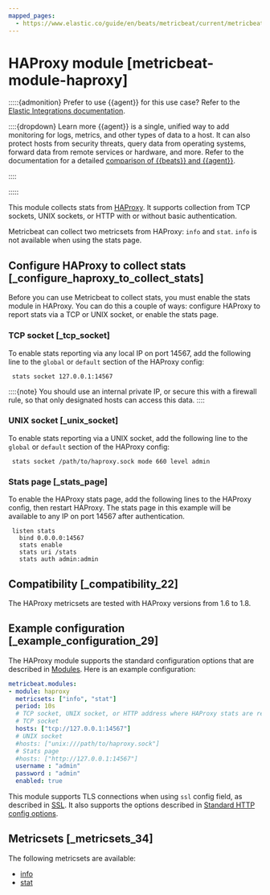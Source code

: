 ```yaml
---
mapped_pages:
  - https://www.elastic.co/guide/en/beats/metricbeat/current/metricbeat-module-haproxy.html
---
```


# HAProxy module [metricbeat-module-haproxy]

:::::{admonition} Prefer to use {{agent}} for this use case?
Refer to the [Elastic Integrations documentation](integration-docs://reference/haproxy.md).

::::{dropdown} Learn more
{{agent}} is a single, unified way to add monitoring for logs, metrics, and other types of data to a host. It can also protect hosts from security threats, query data from operating systems, forward data from remote services or hardware, and more. Refer to the documentation for a detailed [comparison of {{beats}} and {{agent}}](docs-content://reference/ingestion-tools/fleet/index.md).

::::


:::::


This module collects stats from [HAProxy](http://www.haproxy.org/). It supports collection from TCP sockets, UNIX sockets, or HTTP with or without basic authentication.

Metricbeat can collect two metricsets from HAProxy: `info` and `stat`. `info` is not available when using the stats page.


## Configure HAProxy to collect stats [_configure_haproxy_to_collect_stats]

Before you can use Metricbeat to collect stats, you must enable the stats module in HAProxy. You can do this a couple of ways: configure HAProxy to report stats via a TCP or UNIX socket, or enable the stats page.


### TCP socket [_tcp_socket]

To enable stats reporting via any local IP on port 14567, add the following line to the `global` or `default` section of the HAProxy config:

```shell
 stats socket 127.0.0.1:14567
```

::::{note}
You should use an internal private IP, or secure this with a firewall rule, so that only designated hosts can access this data.
::::



### UNIX socket [_unix_socket]

To enable stats reporting via a UNIX socket, add the following line to the `global` or `default` section of the HAProxy config:

```shell
 stats socket /path/to/haproxy.sock mode 660 level admin
```


### Stats page [_stats_page]

To enable the HAProxy stats page, add the following lines to the HAProxy config, then restart HAProxy. The stats page in this example will be available to any IP on port 14567 after authentication.

```text
 listen stats
   bind 0.0.0.0:14567
   stats enable
   stats uri /stats
   stats auth admin:admin
```


## Compatibility [_compatibility_22]

The HAProxy metricsets are tested with HAProxy versions from 1.6 to 1.8.


## Example configuration [_example_configuration_29]

The HAProxy module supports the standard configuration options that are described in [Modules](/reference/metricbeat/configuration-metricbeat.md). Here is an example configuration:

```yaml
metricbeat.modules:
- module: haproxy
  metricsets: ["info", "stat"]
  period: 10s
  # TCP socket, UNIX socket, or HTTP address where HAProxy stats are reported
  # TCP socket
  hosts: ["tcp://127.0.0.1:14567"]
  # UNIX socket
  #hosts: ["unix:///path/to/haproxy.sock"]
  # Stats page
  #hosts: ["http://127.0.0.1:14567"]
  username : "admin"
  password : "admin"
  enabled: true
```

This module supports TLS connections when using `ssl` config field, as described in [SSL](/reference/metricbeat/configuration-ssl.md). It also supports the options described in [Standard HTTP config options](/reference/metricbeat/configuration-metricbeat.md#module-http-config-options).


## Metricsets [_metricsets_34]

The following metricsets are available:

* [info](/reference/metricbeat/metricbeat-metricset-haproxy-info.md)
* [stat](/reference/metricbeat/metricbeat-metricset-haproxy-stat.md)



